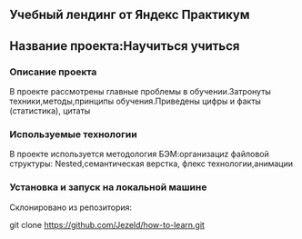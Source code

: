 ## Учебный лендинг от Яндекс Практикум

## Название проекта:Научиться учиться

### Описание проекта

В проекте рассмотрены главные проблемы в обучении.Затронуты техники,методы,принципы обучения.Приведены цифры и факты (статистика), цитаты

### Используемые технологии

В проекте используется методология БЭМ:организациz файловой структуры: Nested,семантическая верстка, флекс технологии,анимации

### Установка и запуск на локальной машине

Склонировано из репозитория:

git clone https://github.com/Jezeld/how-to-learn.git
